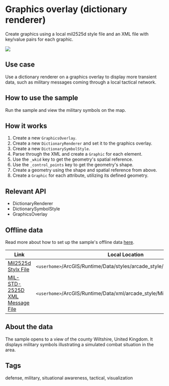 # Graphics overlay (dictionary renderer)

Create graphics using a local mil2525d style file and an XML file with key/value pairs for each graphic.

![](screenshot.png)

## Use case

Use a dictionary renderer on a graphics overlay to display more transient data, such as military messages coming through a local tactical network.

## How to use the sample

Run the sample and view the military symbols on the map.

## How it works

1. Create a new `GraphicsOverlay`.
2. Create a new `DictionaryRenderer` and set it to the graphics overlay.
3. Create a new `DictionarySymbolStyle`.
4. Parse through the XML and create a `Graphic` for each element.
5. Use the `_wkid` key to get the geometry's spatial reference.
6. Use the `_control_points` key to get the geometry's shape.
7. Create a geometry using the shape and spatial reference from above.
8. Create a `Graphic` for each attribute, utilizing its defined geometry.

## Relevant API

* DictionaryRenderer
* DictionarySymbolStyle
* GraphicsOverlay

## Offline data

Read more about how to set up the sample's offline data [here](http://links.esri.com/ArcGISRuntimeQtSamples).

Link | Local Location
---------|-------|
|[Mil2525d Stylx File](https://www.arcgis.com/home/item.html?id=c78b149a1d52414682c86a5feeb13d30)| `<userhome>`/ArcGIS/Runtime/Data/styles/arcade_style/mil2525d.stylx |
|[MIL-STD-2525D XML Message File](https://arcgisruntime.maps.arcgis.com/home/item.html?id=1e4ea99af4b440c092e7959cf3957bfa)| `<userhome>`/ArcGIS/Runtime/Data/xml/arcade_style/Mil2525DMessages.xml |

## About the data

The sample opens to a view of the county Wiltshire, United Kingdom. It displays military symbols illustrating a simulated combat situation in the area.

## Tags

defense, military, situational awareness, tactical, visualization